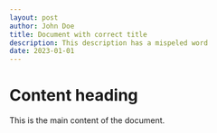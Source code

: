 ```yaml
---
layout: post
author: John Doe
title: Document with correct title
description: This description has a mispeled word
date: 2023-01-01
---
```


# Content heading

This is the main content of the document.
